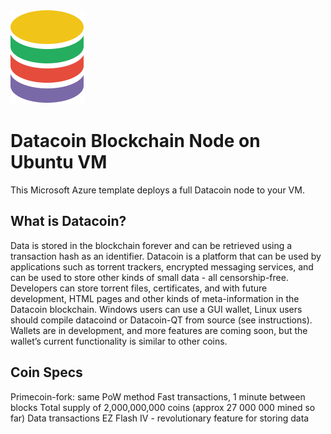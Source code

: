 
<html>
<img src="images/hdata.png"/>
<h1>Datacoin Blockchain Node on Ubuntu VM</h1>
<body>
This Microsoft Azure template deploys a full Datacoin node to your VM.
</br>
<h2>What is Datacoin?</h2>
Data is stored in the blockchain forever and can be retrieved using a transaction hash as an identifier. 
Datacoin is a platform that can be used by applications such as torrent trackers, encrypted messaging services, 
and can be used to store other kinds of small data - all censorship-free.
Developers can store torrent files, certificates, and with future development, HTML pages and other kinds of meta-information 
in the Datacoin blockchain.
Windows users can use a GUI wallet, Linux users should compile datacoind or Datacoin-QT from source (see instructions). 
Wallets are in development, and more features are coming soon, but the wallet’s current functionality is similar to other coins.
</br>
<h2>Coin Specs</h2>
Primecoin-fork: same PoW method
Fast transactions, 1 minute between blocks
Total supply of 2,000,000,000 coins  (approx 27 000 000 mined so far)
Data transactions EZ Flash IV - revolutionary feature for storing data
</body>
</html>
